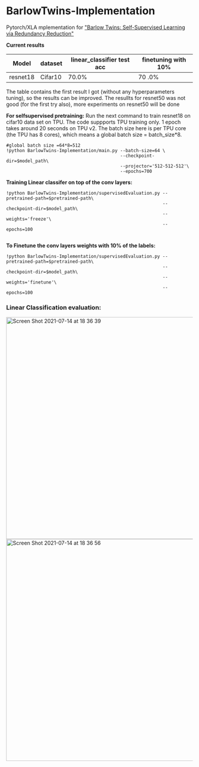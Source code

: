 # BarlowTwins-Implementation
Pytorch/XLA mplementation for ["Barlow Twins: Self-Supervised Learning via Redundancy Reduction"](https://arxiv.org/pdf/2103.03230.pdf) 

**Current results**

Model        |  dataset    | linear_classifier test acc |  finetuning with 10%  | 
------------ | ------------|    ------------------      |   ------------------  |
resnet18     | Cifar10     |         70.0%              |          70 .0%       |
 
The table contains the first result I got (without any hyperparameters tuning), so the results can be improved. The resullts for resnet50 was not good (for the first try also), more experiments on resnet50 will be done 


**For selfsupervised pretraining:**
Run the next command to train resnet18 on cifar10 data set on TPU. The code suppports TPU training only. 1 epoch takes around 20 seconds on TPU v2. The batch size here is per TPU core (the TPU has 8 cores), which means a global batch size = batch_size*8. 
```
#global batch size =64*8=512
!python BarlowTwins-Implementation/main.py --batch-size=64 \
                                           --checkpoint-dir=$model_path\
                                           --projector='512-512-512'\
                                           --epochs=700

```

**Training Linear classifer on top of the conv layers:**
```
!python BarlowTwins-Implementation/supervisedEvaluation.py --pretrained-path=$pretrained-path\
                                                           --checkpoint-dir=$model_path\
                                                           --weights='freeze'\
                                                           --epochs=100


```

**To Finetune the conv layers weights with 10% of the labels:**
```
!python BarlowTwins-Implementation/supervisedEvaluation.py --pretrained-path=$pretrained-path\
                                                           --checkpoint-dir=$model_path\
                                                           --weights='finetune'\
                                                           --epochs=100
```

### Linear Classification evaluation: 

<img width="600" alt="Screen Shot 2021-07-14 at 18 36 39" src="https://user-images.githubusercontent.com/37993690/125674825-18c1ff1a-8040-4367-a371-eab3e0cd196d.png">

<img width="600" alt="Screen Shot 2021-07-14 at 18 36 56" src="https://user-images.githubusercontent.com/37993690/125674855-589659ed-54fd-4cdc-bc39-1fd2a4009e5a.png">

